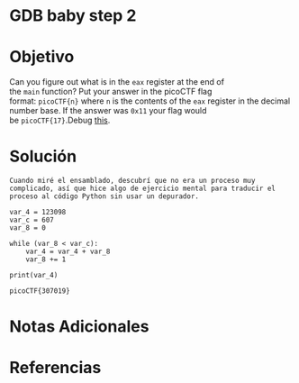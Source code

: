 # GDB baby step 2
# Objetivo
Can you figure out what is in the `eax` register at the end of the `main` function? Put your answer in the picoCTF flag format: `picoCTF{n}` where `n` is the contents of the `eax` register in the decimal number base. If the answer was `0x11` your flag would be `picoCTF{17}`.Debug [this](https://artifacts.picoctf.net/c/520/debugger0_b).
# Solución 
```
Cuando miré el ensamblado, descubrí que no era un proceso muy complicado, así que hice algo de ejercicio mental para traducir el proceso al código Python sin usar un depurador.

var_4 = 123098 
var_c = 607 
var_8 = 0 

while (var_8 < var_c): 
	var_4 = var_4 + var_8 
	var_8 += 1 

print(var_4)

picoCTF{307019}

```
# Notas Adicionales

# Referencias